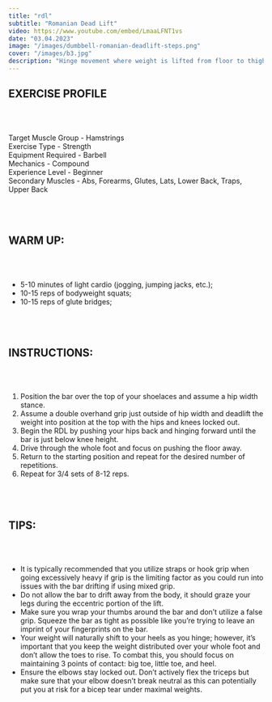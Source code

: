 ```yaml
---
title: "rdl"
subtitle: "Romanian Dead Lift"
video: https://www.youtube.com/embed/LmaaLFNT1vs
date: "03.04.2023"
image: "/images/dumbbell-romanian-deadlift-steps.png"
cover: "/images/b3.jpg"
description: "Hinge movement where weight is lifted from floor to thigh level, targeting hamstrings and glutes, while maintaining a straight spine."
---
```


## EXERCISE PROFILE

&nbsp;  
&nbsp;

Target Muscle Group -
Hamstrings  
Exercise Type - Strength  
Equipment Required - Barbell  
Mechanics - Compound  
Experience Level - Beginner  
Secondary Muscles - Abs, Forearms, Glutes, Lats, Lower Back, Traps, Upper Back
&nbsp;  
&nbsp;  
&nbsp;  
&nbsp;

## WARM UP:

&nbsp;  
&nbsp;

- 5-10 minutes of light cardio (jogging, jumping jacks, etc.);
- 10-15 reps of bodyweight squats;
- 10-15 reps of glute bridges;
  &nbsp;  
  &nbsp;  
  &nbsp;  
  &nbsp;

## INSTRUCTIONS:

&nbsp;  
&nbsp;

1. Position the bar over the top of your shoelaces and assume a hip width stance.
2. Assume a double overhand grip just outside of hip width and deadlift the weight into position at the top with the hips and knees locked out.
3. Begin the RDL by pushing your hips back and hinging forward until the bar is just below knee height.
4. Drive through the whole foot and focus on pushing the floor away.
5. Return to the starting position and repeat for the desired number of repetitions.
6. Repeat for 3/4 sets of 8-12 reps.
   &nbsp;  
   &nbsp;  
   &nbsp;  
   &nbsp;

## TIPS:

&nbsp;  
&nbsp;

- It is typically recommended that you utilize straps or hook grip when going excessively heavy if grip is the limiting factor as you could run into issues with the bar drifting if using mixed grip.
- Do not allow the bar to drift away from the body, it should graze your legs during the eccentric portion of the lift.
- Make sure you wrap your thumbs around the bar and don’t utilize a false grip. Squeeze the bar as tight as possible like you’re trying to leave an imprint of your fingerprints on the bar.
- Your weight will naturally shift to your heels as you hinge; however, it’s important that you keep the weight distributed over your whole foot and don’t allow the toes to rise. To combat this, you should focus on maintaining 3 points of contact: big toe, little toe, and heel.
- Ensure the elbows stay locked out. Don’t actively flex the triceps but make sure that your elbow doesn’t break neutral as this can potentially put you at risk for a bicep tear under maximal weights.
  &nbsp;  
  &nbsp;  
  &nbsp;  
  &nbsp;

